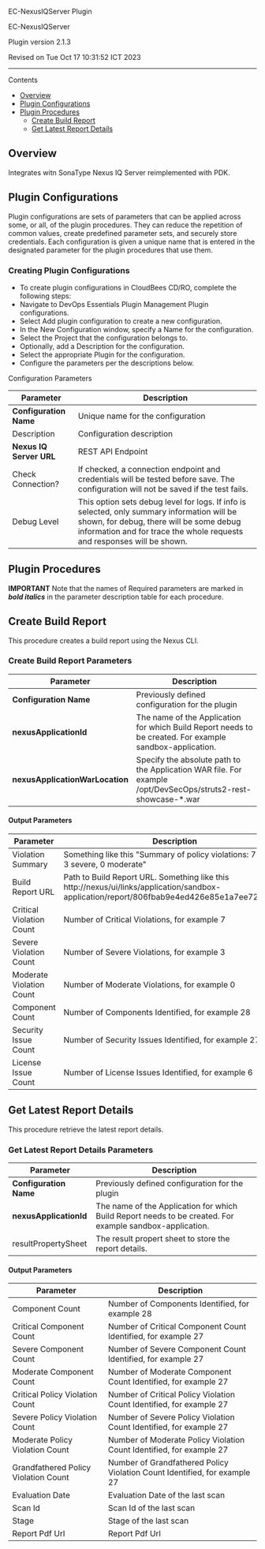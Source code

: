 EC-NexusIQServer Plugin

EC-NexusIQServer



Plugin version 2.1.3

Revised on Tue Oct 17 10:31:52 ICT 2023


* * *


Contents



*   [Overview](#overview)
*   [Plugin Configurations](#plugin-configurations)
*   [Plugin Procedures](#plugin-procedures)
    *   [Create Build Report](#create-build-report)
    *   [Get Latest Report Details](#get-latest-report-details)

## Overview


Integrates witn SonaType Nexus IQ Server reimplemented with PDK.




## Plugin Configurations

Plugin configurations are sets of parameters that can be applied across some, or all, of the plugin procedures. They can reduce the repetition of common values, create predefined parameter sets, and securely store credentials. Each configuration is given a unique name that is entered in the designated parameter for the plugin procedures that use them.  

### Creating Plugin Configurations

*   To create plugin configurations in CloudBees CD/RO, complete the following steps:
*   Navigate to DevOps Essentials  Plugin Management  Plugin configurations.
*   Select Add plugin configuration to create a new configuration.
*   In the New Configuration window, specify a Name for the configuration.
*   Select the Project that the configuration belongs to.
*   Optionally, add a Description for the configuration.
*   Select the appropriate Plugin for the configuration.
*   Configure the parameters per the descriptions below.

Configuration Parameters

| Parameter | Description |
| --- | --- |
| **Configuration Name** | Unique name for the configuration |
| Description | Configuration description |
| **Nexus IQ Server URL** | REST API Endpoint |
| Check Connection? | If checked, a connection endpoint and credentials will be tested before save. The configuration will not be saved if the test fails. |
| Debug Level | This option sets debug level for logs. If info is selected, only summary information will be shown, for debug, there will be some debug information and for trace the whole requests and responses will be shown. |

## Plugin Procedures

**IMPORTANT** Note that the names of Required parameters are marked in **_bold italics_** in the parameter description table for each procedure.




## Create Build Report

This procedure creates a build report using the Nexus CLI.

### Create Build Report Parameters

| Parameter | Description |
| --- | --- |
| **Configuration Name** | Previously defined configuration for the plugin |
| **nexusApplicationId** | The name of the Application for which Build Report needs to be created. For example sandbox-application. |
| **nexusApplicationWarLocation** | Specify the absolute path to the Application WAR file. For example /opt/DevSecOps/struts2-rest-showcase-*.war |


#### Output Parameters

| Parameter | Description |
| --- | --- |
| Violation Summary | Something like this "Summary of policy violations: 7 critical, 3 severe, 0 moderate" |
| Build Report URL | Path to Build Report URL. Something like this http://nexus/ui/links/application/sandbox-application/report/806fbab9e4ed426e85e1a7ee721b0e6f |
| Critical Violation Count | Number of Critical Violations, for example 7 |
| Severe Violation Count | Number of Severe Violations, for example 3 |
| Moderate Violation Count | Number of Moderate Violations, for example 0 |
| Component Count | Number of Components Identified, for example 28 |
| Security Issue Count | Number of Security Issues Identified, for example 27 |
| License Issue Count | Number of License Issues Identified, for example 6 |



## Get Latest Report Details

This procedure retrieve the latest report details.

### Get Latest Report Details Parameters

| Parameter | Description |
| --- | --- |
| **Configuration Name** | Previously defined configuration for the plugin |
| **nexusApplicationId** | The name of the Application for which Build Report needs to be created. For example sandbox-application. |
| resultPropertySheet | The result propert sheet to store the report details. |


#### Output Parameters

| Parameter | Description |
| --- | --- |
| Component Count | Number of Components Identified, for example 28 |
| Critical Component Count | Number of Critical Component Count Identified, for example 27 |
| Severe Component Count | Number of Severe Component Count Identified, for example 27 |
| Moderate Component Count | Number of Moderate Component Count Identified, for example 27 |
| Critical Policy Violation Count | Number of Critical Policy Violation Count Identified, for example 27 |
| Severe Policy Violation Count | Number of Severe Policy Violation Count Identified, for example 27 |
| Moderate Policy Violation Count | Number of Moderate Policy Violation Count Identified, for example 27 |
| Grandfathered Policy Violation Count | Number of Grandfathered Policy Violation Count Identified, for example 27 |
| Evaluation Date | Evaluation Date of the last scan |
| Scan Id | Scan Id of the last scan |
| Stage | Stage of the last scan |
| Report Pdf Url | Report Pdf Url |
